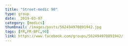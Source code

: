 ```yaml
---
title: "Street-medic 90"
type: group
date:  2019-03-07
category: [medics]
thumbnail: /images/posts/562494970891942.jpg
tags: [FR,FR-BFC,90]
link: https://www.facebook.com/groups/562494970891942/
---
```

